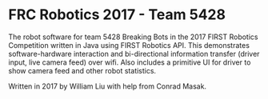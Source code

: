 # FRC Robotics 2017 - Team 5428

The robot software for team 5428 Breaking Bots in the 2017 FIRST Robotics Competition written in Java using FIRST Robotics API. This demonstrates software-hardware interaction and bi-directional information transfer (driver input, live camera feed) over wifi. Also includes a primitive UI for driver to show camera feed and other robot statistics.

Written in 2017 by William Liu with help from Conrad Masak.
